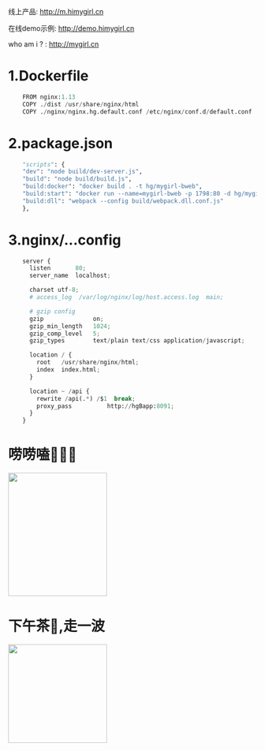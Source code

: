 线上产品: http://m.himygirl.cn

在线demo示例: http://demo.himygirl.cn

who am i ? : http://mygirl.cn
# 1.Dockerfile

``` python
    FROM nginx:1.13
    COPY ./dist /usr/share/nginx/html
    COPY ./nginx/nginx.hg.default.conf /etc/nginx/conf.d/default.conf
```

# 2.package.json

``` python
    "scripts": {
    "dev": "node build/dev-server.js",
    "build": "node build/build.js",
    "build:docker": "docker build . -t hg/mygirl-bweb",
    "build:start": "docker run --name=mygirl-bweb -p 1798:80 -d hg/mygirl-bweb",
    "build:dll": "webpack --config build/webpack.dll.conf.js"
    },
```

# 3.nginx/...config

``` python
    server {
      listen       80;
      server_name  localhost;

      charset utf-8;
      # access_log  /var/log/nginx/log/host.access.log  main;

      # gzip config
      gzip              on;
      gzip_min_length   1024;
      gzip_comp_level   5;
      gzip_types        text/plain text/css application/javascript;

      location / {
        root   /usr/share/nginx/html;
        index  index.html;
      }

      location ~ /api {
        rewrite /api(.*) /$1  break;
        proxy_pass          http://hgBapp:8091;
      }
    }
```



# 唠唠嗑🐧🐧🐧

 <image src="static/img/qq_chat.jpeg" width="200px" height="250px"></image>

# 下午茶🍵,走一波

 <image src="static/img/wx_pay.jpeg" width="200px" height="200px"></image>

